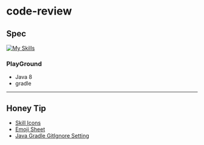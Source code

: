 # code-review

## Spec
[![My Skills](https://skillicons.dev/icons?i=java,gradle&perline=3)](https://skillicons.dev)

### PlayGround
- Java 8
- gradle 

---

## Honey Tip
- [Skill Icons](https://github.com/tandpfun/skill-icons#icons-list)
- [Emoji Sheet](https://www.webfx.com/tools/emoji-cheat-sheet/)
- [Java Gradle GitIgnore Setting](/.gitignore)